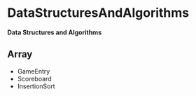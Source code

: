 # DataStructuresAndAlgorithms
**Data Structures and Algorithms**

## Array

 - GameEntry
 - Scoreboard
 - InsertionSort
